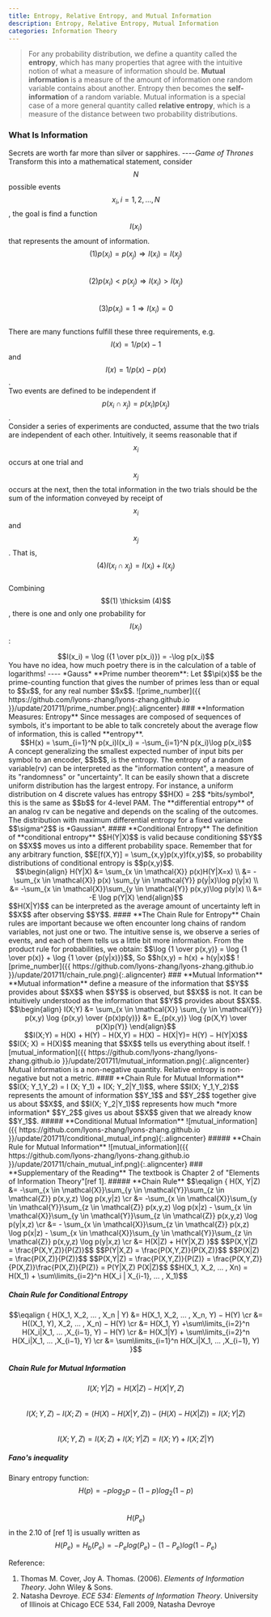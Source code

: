 ```yaml
---
title: Entropy, Relative Entropy, and Mutual Information
description: Entropy, Relative Entropy, Mutual Information
categories: Information Theory
---
```


>  For any probability distribution, we define a quantity called the **entropy**, which has many properties that agree with the intuitive notion of what a measure of information should be. **Mutual information** is a measure of the amount of information one random variable contains about another. Entropy then becomes the **self-information** of a random variable. Mutual information is a special case of a more general quantity called **relative entropy**, which is a measure of the distance between two probability distributions.  
   
### **What Is Information**  
Secrets are worth far more than silver or sapphires.  ----*Game of Thrones*  
Transform this into a mathematical statement, consider $$N$$ possible events $$x_i, i = 1, 2, ... , N$$, the goal is find a function $$I(x_i)$$ that represents the amount of information.   
$$(1) p(x_i) = p(x_j) \Rightarrow I(x_i) = I(x_j)$$   
$$(2) p(x_i) < p(x_j) \Rightarrow I(x_i) > I(x_j)$$   
$$(3) p(x_i) = 1 \Rightarrow I(x_i) = 0$$   
There are many functions fulfill these three requirements, e.g. $$I(x)=1/p(x) - 1$$ and $$I(x)= 1/p(x) - p(x)$$.   
Two events are defined to be independent if $$p(x_i \cap x_j) = p(x_i)p(x_j)$$.   
Consider a series of experiments are conducted, assume that the two trials are independent of each other. Intuitively, it seems reasonable that if $$x_i$$ occurs at one trial and $$x_j$$ occurs at the next, then the total information in the two trials should be the sum of the information conveyed by receipt of $$x_i$$ and $$x_j$$. That is,   
$$(4) I(x_i \cap x_j) = I(x_i) + I(x_j)$$   
Combining $$(1) \thicksim (4)$$, there is one and only one probability for $$I(x_i)$$:   
<center>$$I(x_i) = \log ({1 \over p(x_i)}) = -\log p(x_i)$$</center>
You have no idea, how much poetry there is in the calculation of a table of logarithms!  ---- *Gauss*   
**Prime number theorem**:
Let $$\pi(x)$$ be the prime-counting function that gives the number of primes less than or equal to $$x$$, for any real number $$x$$.   
![prime_number]({{ https://github.com/lyons-zhang/lyons-zhang.github.io }}/update/201711/prime_number.png){:.aligncenter}  
### **Information Measures: Entropy**  
Since messages are composed of sequences of symbols, it's important to be able to talk concretely about the average flow of information, this is called **entropy**.   
<center>$$H(x) = \sum_{i=1}^N p(x_i)I(x_i) = -\sum_{i=1}^N p(x_i)\log p(x_i)$$</center>
A concept generalizing the smallest expected number of input bits per symbol to an encoder, $$b$$, is the entropy.   
The entropy of a random variable(rv) can be interpreted as the "information content", a measure of its "randomness" or "uncertainty".   
It can be easily shown that a discrete uniform distribution has the largest entropy. For instance, a uniform distribution on 4 discrete values has entropy $$H(X) = 2$$ *bits/symbol*, this is the same as $$b$$ for 4-level PAM.   
The **differential entropy** of an analog rv can be negative and depends on the scaling of the outcomes.   
The distribution with maximum differential entropy for a fixed variance $$\sigma^2$$ is *Gaussian*.   
#### **Conditional Entropy**   
The definition of **conditional entropy** $$H(Y|X)$$ is valid because conditioning $$Y$$ on $$X$$ moves us into a different probability space.   
Remember that for any arbitrary function, $$E[f(X,Y)] = \sum_{x,y}p(x,y)f(x,y)$$, so probability distributions of conditional entropy is $$p(x,y)$$.   
<center>$$\begin{align} H(Y|X) &= \sum_{x \in \mathcal{X}} p(x)H(Y|X=x) \\ &= -\sum_{x \in \mathcal{X}} p(x) \sum_{y \in \mathcal{Y}} p(y|x)\log p(y|x) \\ &= -\sum_{x \in \mathcal{X}}\sum_{y \in \mathcal{Y}} p(x,y)\log p(y|x) \\ &= -E \log p(Y|X) \end{align}$$</center>
$$H(X|Y)$$ can be interpreted as the average amount of uncertainty left in $$X$$ after observing $$Y$$.   
#### **The Chain Rule for Entropy**   
Chain rules are important because we often encounter long chains of random variables, not just one or two.   
The intuitive sense is, we observe a series of events, and each of them tells us a little bit more information.   
From the product rule for probabilities, we obtain: $$\log {1 \over p(x,y)} = \log {1 \over p(x)} + \log {1 \over {p(y|x)}}$$, So   
$$h(x,y) = h(x) + h(y|x)$$   
![prime_number]({{ https://github.com/lyons-zhang/lyons-zhang.github.io }}/update/201711/chain_rule.png){:.aligncenter}  
### **Mutual Information**  
**Mutual information** define a measure of the information that $$Y$$ provides about $$X$$ when $$Y$$ is observed, but $$X$$ is not.   
It can be intuitively understood as the information that $$Y$$ provides about $$X$$.    
<center>$$\begin{align} I(X;Y) &= \sum_{x \in \mathcal{X}} \sum_{y \in \mathcal{Y}} p(x,y) \log {p(x,y) \over {p(x)p(y)}} &= E_{p(x,y)} \log {p(X,Y) \over p(X)p(Y)} \end{align}$$</center>
<center>$$I(X;Y) = H(X) + H(Y) − H(X,Y) = H(X) − H(X|Y)= H(Y) − H(Y|X)$$</center>   
$$I(X; X) = H(X)$$ meaning that $$X$$ tells us everything about itself.   
![mutual_information]({{ https://github.com/lyons-zhang/lyons-zhang.github.io }}/update/201711/mutual_information.png){:.aligncenter}   
Mutual information is a non-negative quantity. Relative entropy is non-negative but not a metric.   
#### **Chain Rule for Mutual Information**  
$$I(X; Y_1,Y_2) = I (X; Y_1) + I(X; Y_2|Y_1)$$, where $$I(X; Y_1,Y_2)$$ represents the amount of information $$Y_1$$ and $$Y_2$$ together give us about $$X$$, and $$I(X; Y_2|Y_1)$$ represents how much *more information* $$Y_2$$ gives us about $$X$$ given that we already know $$Y_1$$.   
##### **Conditional Mutual Information**  
![mutual_information]({{ https://github.com/lyons-zhang/lyons-zhang.github.io }}/update/201711/conditional_mutual_inf.png){:.aligncenter}   
##### **Chain Rule for Mutual Information** 
![mutual_information]({{ https://github.com/lyons-zhang/lyons-zhang.github.io }}/update/201711/chain_mutual_inf.png){:.aligncenter}   
### **Supplementary of the Reading**    
The textbook is Chapter 2 of "Elements of Information Theory"[ref 1].    
##### **Chain Rule**  
$$\eqalign { H(X, Y|Z) &= -\sum_{x \in \mathcal{X}}\sum_{y \in \mathcal{Y}}\sum_{z \in \mathcal{Z}} p(x,y,z) \log p(x,y|z) \cr 
&= -\sum_{x \in \mathcal{X}}\sum_{y \in \mathcal{Y}}\sum_{z \in \mathcal{Z}} p(x,y,z) \log p(x|z) - \sum_{x \in \mathcal{X}}\sum_{y \in \mathcal{Y}}\sum_{z \in \mathcal{Z}} p(x,y,z) \log p(y|x,z) \cr 
&= - \sum_{x \in \mathcal{X}}\sum_{z \in \mathcal{Z}} p(x,z) \log p(x|z) - \sum_{x \in \mathcal{X}}\sum_{y \in \mathcal{Y}}\sum_{z \in \mathcal{Z}} p(x,y,z) \log p(y|x,z) \cr 
&= H(X|Z) + H(Y|X,Z) }$$   
$$P(X,Y|Z) = \frac{P(X,Y,Z)}{P(Z)}$$   
$$P(Y|X,Z) = \frac{P(X,Y,Z)}{P(X,Z)}$$   
$$P(X|Z) = \frac{P(X,Z)}{P(Z)}$$   
$$P(X,Y|Z) = \frac{P(X,Y,Z)}{P(Z)} = \frac{P(X,Y,Z)}{P(X,Z)}\frac{P(X,Z)}{P(Z)} = P(Y|X,Z) P(X|Z)$$   
$$H(X_1, X_2, ... , Xn) = H(X_1) + \sum\limits_{i=2}^n H(X_i | X_{i-1}, ... , X_1)$$   
   
##### **Chain Rule for Conditional Entropy**  
$$\eqalign { H(X_1, X_2, ... , X_n | Y) &= H(X_1, X_2, ... , X_n, Y) − H(Y) \cr &= H((X_1, Y), X_2, ... , X_n) − H(Y) \cr &= H(X_1, Y) +\sum\limits_{i=2}^n H(X_i|X_1, ... ,X_{i−1}, Y) − H(Y) \cr &= H(X_1|Y) + \sum\limits_{i=2}^n H(X_i|X_1, ... ,X_{i−1}, Y) \cr &= \sum\limits_{i=1}^n H(X_i|X_1, ... ,X_{i−1}, Y) }$$   
   
##### **Chain Rule for Mutual Information**  
$$I(X; Y|Z) = H(X|Z) − H(X|Y,Z)$$   
$$I(X; Y,Z) - I(X; Z) = ( H(X) − H(X|Y,Z) ) - ( H(X) − H(X|Z) ) = I(X; Y|Z)$$   
$$I(X; Y,Z) = I(X; Z) + I(X; Y|Z) = I(X; Y) + I(X; Z|Y)$$   
   
##### **Fano's inequality**   
Binary entropy function: $$H(p) = −plog_2p − (1−p)log_2(1−p)$$   
$$H(P_e)$$ in the 2.10 of [ref 1] is usually written as   
$$H(P_e) = H_b(P_e) = -P_e log(P_e) - (1-P_e) log(1-P_e)$$

Reference:  
1. Thomas M. Cover, Joy A. Thomas. (2006). *Elements of Information Theory*. John Wiley & Sons. 
2. Natasha Devroye. *ECE 534: Elements of Information Theory*. University of Illinois at Chicago ECE 534, Fall 2009, Natasha Devroye